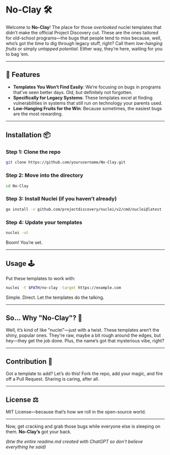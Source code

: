 
# No-Clay 🛠️

Welcome to **No-Clay**! The place for those *overlooked* nuclei templates that didn’t make the official Project Discovery cut. These are the ones tailored for old-school programs—the bugs that people tend to miss because, well, who’s got the time to dig through legacy stuff, right? Call them *low-hanging fruits* or simply *untapped potential*. Either way, they’re here, waiting for you to bag ‘em.

---

## 🚀 Features

- **Templates You Won’t Find Easily**: We’re focusing on bugs in programs that’ve seen better days. Old, but definitely not forgotten.
- **Specifically for Legacy Systems**: These templates excel at finding vulnerabilities in systems that *still* run on technology your parents used.
- **Low-Hanging Fruits for the Win**: Because sometimes, the easiest bugs are the most rewarding.

---

## Installation 📦

### Step 1: Clone the repo

```bash
git clone https://github.com/yourusername/No-Clay.git
```

### Step 2: Move into the directory

```bash
cd No-Clay
```

### Step 3: Install Nuclei (if you haven’t already)

```bash
go install -v github.com/projectdiscovery/nuclei/v2/cmd/nuclei@latest
```

### Step 4: Update your templates

```bash
nuclei -ut
```

Boom! You’re set.

---

## Usage 🕹️

Put these templates to work with:

```bash
nuclei -t $PATH/no-clay -target https://example.com
```

Simple. Direct. Let the templates do the talking.

---

## So... Why "No-Clay"? 🤔

Well, it’s kind of like "nuclei"—just with a twist. These templates aren’t the shiny, popular ones. They're raw, maybe a bit rough around the edges, but hey—they get the job done. Plus, the name’s got that mysterious vibe, right?

---

## Contribution 🤝

Got a template to add? Let’s do this! Fork the repo, add your magic, and fire off a Pull Request. Sharing is caring, after all.

---

## License ⚖️

MIT License—because that’s how we roll in the open-source world.

---

Now, get cracking and grab those bugs while everyone else is sleeping on them. **No-Clay’s** got your back.

*(btw the entire readme.md created with ChatGPT so don't believe everything he said)*

